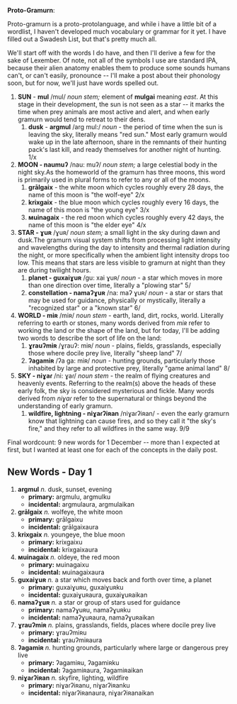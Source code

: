**Proto-Gramurn**:

Proto-gramurn is a proto-protolanguage, and while i have a little bit of a wordlist, I haven't developed much vocabulary or grammar for it yet. I have filled out a Swadesh List, but that's pretty much all.

We'll start off with the words I do have, and then I'll derive a few for the sake of Lexember. Of note, not all of the symbols I use are standard IPA, because their alien anatomy enables them to produce some sounds humans can't, or can't easily, pronounce -- I'll make a post about their phonology soon, but for now, we'll just have words spelled out.

1. **SUN** \- **mul** /mul/ *noun stem;* element of **mulgai** meaning *east*. At this stage in their development, the sun is not seen as a star -- it marks the time when prey animals are most active and alert, and when early gramurn would tend to retreat to their dens.
   1. **dusk** \- **argmul** /arg mul:/ *noun* \- the period of time when the sun is leaving the sky, literally means "red sun." Most early gramurn would wake up in the late afternoon, share in the remnants of their hunting pack's last kill, and ready themselves for another night of hunting. 1/x
2. **MOON - naumuʔ** /nau: muʔ/ *noun stem;* a large celestial body in the night sky.As the homeworld of the gramurn has three moons, this word is primarily used in plural forms to refer to any or all of the moons.
   1. **grālgaix** \- the white moon which cycles roughly every 28 days, the name of this moon is "the wolf-eye" 2/x
   2. **krixgaix** \- the blue moon which cycles roughly every 16 days, the name of this moon is "the young eye" 3/x
   3. **мuinagaix** \- the red moon which cycles roughly every 42 days, the name of this moon is "the elder eye" 4/x
3. **STAR - ɣuʀ** /ɣuʀ/ *noun stem;* a small light in the sky during dawn and dusk.The gramurn visual system shifts from processing light intensity and wavelengths during the day to intensity and thermal radiation during the night, or more specifically when the ambient light intensity drops too low. This means that stars are less visible to gramurn at night than they are during twilight hours.
   1. **planet - guxaiɣuʀ** /gu: xai ɣuʀ/ *noun* \- a star which moves in more than one direction over time, literally a "plowing star" 5/
   2. **constellation - namaʔɣuʀ** /na: maʔ ɣuʀ/ *noun* \- a star or stars that may be used for guidance, physically or mystically, literally a "recognized star" or a "known star" 6/
4. **WORLD - miʀ** /miʀ/ *noun stem* \- earth, land, dirt, rocks, world. Literally referring to earth or stones, many words derived from *miʀ* refer to working the land or the shape of the land, but for today, I'll be adding two words to describe the sort of life on the land:
   1. **ɣrauʔmiʀ** /ɣrauʔ: miʀ/ *noun* \- plains, fields, grasslands, especially those where docile prey live, literally "sheep land" 7/
   2. **ʔagamiʀ** /ʔa ga: miʀ/ *noun* \- hunting grounds, particularly those inhabited by large and protective prey, literally "game animal land" 8/
5. **SKY - niɣaɾ** /ni: ɣaɾ/ *noun stem* \- the realm of flying creatures and heavenly events. Referring to the realm(s) above the heads of these early folk, the sky is considered mysterious and fickle. Many words derived from *niɣaɾ* refer to the supernatural or things beyond the understanding of early gramurn.
   1. **wildfire, lightning - niɣaɾʔiʀan** /niɣaɾʔiʀan/ - even the early gramurn know that lightning can cause fires, and so they call it "the sky's fire," and they refer to all wildfires in the same way. 9/9

Final wordcount: 9 new words for 1 December -- more than I expected at first, but I wanted at least one for each of the concepts in the daily post.

## New Words - Day 1

1. **argmul** _n._ dusk, sunset, evening
   + **primary:** argmulu, argmulku
   + **incidental:** argmulaura, argmulaikan
2. **grālgaix** _n._ wolfeye, the white moon
   + **primary:** grālgaixu
   + **incidental:** grālgaixaura
3. **krixgaix** _n._ youngeye, the blue moon
   + **primary:** krixgaixu
   + **incidental:** krixgaixaura
4. **мuinagaix** _n._ oldeye, the red moon
   + **primary:** мuinagaixu
   + **incidental:** мuinagaixaura
5. **guxaiɣuʀ** _n._ a star which moves back and forth over time, a planet
   + **primary:** guxaiɣuʀu, guxaiɣuʀku
   + **incidental:** guxaiɣuʀaura, guxaiɣuʀaikan
6. **namaʔɣuʀ** _n._ a star or group of stars used for guidance
   + **primary:** namaʔɣuʀu, namaʔɣuʀku
   + **incidental:** namaʔɣuʀaura, namaʔɣuʀaikan
7. **ɣrauʔmiʀ** _n._ plains, grasslands, fields, places where docile prey live
   + **primary:** ɣrauʔmiʀu
   + **incidental:** ɣrauʔmiʀaura
8. **ʔagamiʀ** _n._ hunting grounds, particularly where large or dangerous prey live
   + **primary:** ʔagamiʀu, ʔagamiʀku
   + **incidental:** ʔagamiʀaura, ʔagamiʀaikan
9. **niɣaɾʔiʀan** _n._ skyfire, lighting, wildfire
   + **primary:** niɣaɾʔiʀanu, niɣaɾʔiʀanku
   + **incidental:** niɣaɾʔiʀanaura, niɣaɾʔiʀanaikan
